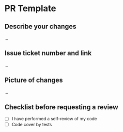 # PR Template

## Describe your changes

...

## Issue ticket number and link

...

## Picture of changes

...

## Checklist before requesting a review

- [ ] I have performed a self-review of my code
- [ ] Code cover by tests
